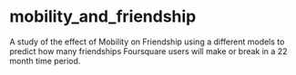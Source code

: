 # mobility_and_friendship
A study of the effect of Mobility on Friendship using a different models to predict how many friendships Foursquare users will make or break in a 22 month time period.
